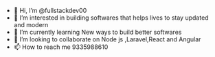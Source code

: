 - 👋 Hi, I’m @fullstackdev00
- 👀 I’m interested in building softwares that helps lives to stay updated and modern
- 🌱 I’m currently learning New ways to build better softwares
- 💞️ I’m looking to collaborate on Node js ,Laravel,React and Angular 
- 📫 How to reach me 9335988610

<!---
fullstackdev00/fullstackdev00 is a ✨ special ✨ repository because its `README.md` (this file) appears on your GitHub profile.
You can click the Preview link to take a look at your changes.
--->
